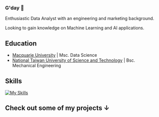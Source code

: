 ### G'day 👋

Enthusiastic Data Analyst with an engineering and marketing background.

Looking to gain knowledge on Machine Learning and AI applications.

## Education
- <a href="https://www.mq.edu.au" target="_blank">Macquarie University</a> | Msc. Data Science   
- <a href="https://www.ntust.edu.tw" target="_blank">National Taiwan University of Science and Technology</a> | Bsc. Mechanical Engineering

## Skills
[![My Skills](https://skillicons.dev/icons?i=python,sklearn,tensorflow,r,mysql,vscode,mongodb,github&theme=light)](https://skillicons.dev)

## Check out some of my projects &#8595;
